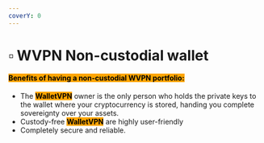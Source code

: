 ```yaml
---
coverY: 0
---
```


# ▫ WVPN Non-custodial wallet

#### <mark style="background-color:orange;">Benefits of having a non-custodial WVPN portfolio:</mark>

* The <mark style="background-color:orange;">**WalletVPN**</mark> owner is the only person who holds the private keys to the wallet where your cryptocurrency is stored, handing you complete sovereignty over your assets.
* Custody-free <mark style="background-color:orange;">**WalletVPN**</mark> are highly user-friendly
* Completely secure and reliable.



